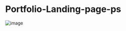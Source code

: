 # Portfolio-Landing-page-ps

![image](https://user-images.githubusercontent.com/77983855/170775204-592cd721-8468-441d-902b-293937d94d50.png)
